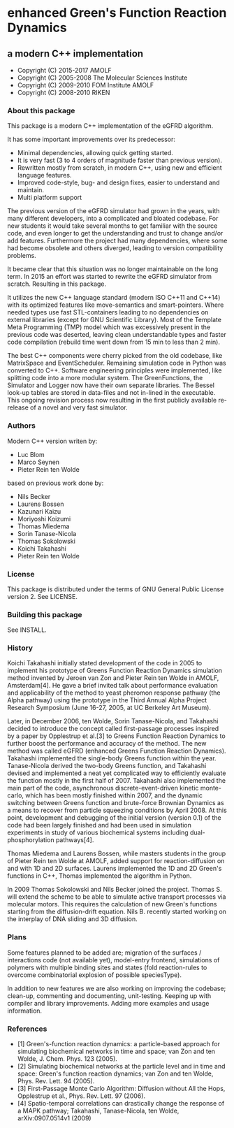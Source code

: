 
# enhanced Green's Function Reaction Dynamics

## a modern C++ implementation


* Copyright (C) 2015-2017 AMOLF
* Copyright (C) 2005-2008 The Molecular Sciences Institute
* Copyright (C) 2009-2010 FOM Institute AMOLF
* Copyright (C) 2008-2010 RIKEN


### About this package

This package is a modern C++ implementation of the eGFRD algorithm. 

It has some important improvements over its predecessor:

* Minimal dependencies, allowing quick getting started.
* It is very fast (3 to 4 orders of magnitude faster than previous version).
* Rewritten mostly from scratch, in modern C++, using new and efficient language features.
* Improved code-style, bug- and design fixes, easier to understand and maintain.
* Multi platform support

The previous version of the eGFRD simulator had grown in the years, with many 
different developers, into a complicated and bloated codebase. For new students 
it would take several months to get familiar with the source code, and even longer 
to get the understanding and trust to change and/or add features. Furthermore the 
project had many dependencies, where some had become obsolete and others diverged, 
leading to version compatibility problems.

It became clear that this situation was no longer maintainable on the long term. 
In 2015 an effort was started to rewrite the eGFRD simulator from scratch. Resulting 
in this package.

It utilizes the new C++ language standard (modern ISO C++11 and C++14) with its 
optimized features like move-semantics and smart-pointers. Where needed types use 
fast STL-containers leading to no dependencies on external libraries (except for 
GNU Scientific Library). Most of the Template Meta Programming (TMP) model which 
was excessively present in the previous code was deserted, leaving clean 
understandable types and faster code compilation (rebuild time went down from 
15 min to less than 2 min). 

The best C++ components were cherry picked from the old codebase, like MatrixSpace 
and EventScheduler. Remaining simulation code in Python was converted to C++. 
Software engineering principles were implemented, like splitting code into a more 
modular system. The GreenFunctions, the Simulator and Logger now have their own 
separate libraries. The Bessel look-up tables are stored in data-files and not 
in-lined in the executable. This ongoing revision process now resulting in the first 
publicly available re-release of a novel and very fast simulator. 



### Authors

Modern C++ version writen by:

* Luc Blom
* Marco Seynen
* Pieter Rein ten Wolde


based on previous work done by:

* Nils Becker
* Laurens Bossen
* Kazunari Kaizu
* Moriyoshi Koizumi
* Thomas Miedema
* Sorin Tanase-Nicola
* Thomas Sokolowski
* Koichi Takahashi
* Pieter Rein ten Wolde



### License

This package is distributed under the terms of GNU General Public License
version 2.  See LICENSE.



### Building this package

See INSTALL.



### History

Koichi Takahashi initially stated development of the code in 2005 to
implement his prototype of Greens Function Reaction Dynamics
simulation method invented by Jeroen van Zon and Pieter Rein ten Wolde
in AMOLF, Amsterdam[4].  He gave a brief invited talk about
performance evaluation and applicability of the method to yeast
pheromon response pathway (the Alpha pathway) using the prototype in
the Third Annual Alpha Project Research Symposium (June 16-27, 2005, at UC
Berkeley Art Museum).

Later, in December 2006, ten Wolde, Sorin Tanase-Nicola, and Takahashi
decided to introduce the concept called first-passage processes
inspired by a paper by Opplestrup et al.[3] to Greens Function
Reaction Dynamics to further boost the performance and accuracy of the
method.  The new method was called eGFRD (enhanced Greens Function
Reaction Dynamics).  Takahashi implemented the single-body Greens
function within the year.  Tanase-Nicola derived the two-body Greens
function, and Takahashi devised and implemented a neat yet complicated
way to efficiently evaluate the function mostly in the first half of
2007.  Takahashi also implemented the main part of the code,
asynchronous discrete-event-driven kinetic monte-carlo, which has been
mostly finished within 2007, and the dynamic switching between Greens
function and brute-force Brownian Dynamics as a means to recover from
particle squeezing conditions by April 2008.  At this point,
development and debugging of the initial version (version 0.1) of the
code had been largely finished and had been used in simulation experiments
in study of various biochemical systems including dual-phosphorylation
pathways[4].

Thomas Miedema and Laurens Bossen, while masters students in the group of
Pieter Rein ten Wolde at AMOLF, added support for reaction-diffusion on
and with 1D and 2D surfaces. Laurens implemented the 1D and 2D Green's
functions in C++, Thomas implemented the algorithm in Python.

In 2009 Thomas Sokolowski and Nils Becker joined the project. Thomas S.
will extend the scheme to be able to simulate active transport processes
via molecular motors. This requires the calculation of new Green's
functions starting from the diffusion-drift equation. Nils B. recently
started working on the interplay of DNA sliding and 3D diffusion.



### Plans

Some features planned to be added are; migration of the surfaces / interactions
code (not available yet), model-entry frontend, simulations of polymers with 
multiple binding sites and states (fold reaction-rules to overcome combinatorial 
explosion of possible speciesType).

In addition to new features we are also working on improving the codebase; 
clean-up, commenting and documenting, unit-testing. Keeping up with compiler and 
library improvements. Adding more examples and usage information.



### References

* [1] Green's-function reaction dynamics: a particle-based approach for
    simulating biochemical networks in time and space; 
    van Zon and ten Wolde, J. Chem. Phys. 123 (2005).
* [2] Simulating biochemical networks at the particle level and in
    time and space: Green's function reaction dynamics; 
    van Zon and ten Wolde, Phys. Rev. Lett. 94 (2005).
* [3] First-Passage Monte Carlo Algorithm: Diffusion without All the Hops,
    Opplestrup et al., Phys. Rev. Lett. 97 (2006).
* [4] Spatio-temporal correlations can drastically change the response of a
    MAPK pathway; Takahashi, Tanase-Nicola, ten Wolde, arXiv:0907.0514v1 (2009)
